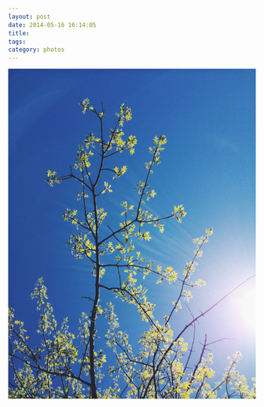 ```yaml
---
layout: post
date: 2014-05-16 16:14:05
title: 
tags:
category: photos
---
```


![title](/assets/photoblog/sunshine.jpg)